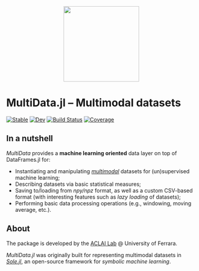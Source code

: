 <div align="center"><a href="https://github.com/aclai-lab/Sole.jl"><img src="logo.png" alt="" title="This package is part of Sole.jl" width="200"></a></div>

# MultiData.jl – Multimodal datasets

[![Stable](https://img.shields.io/badge/docs-stable-blue.svg)](https://aclai-lab.github.io/MultiData.jl)
[![Dev](https://img.shields.io/badge/docs-dev-blue.svg)](https://aclai-lab.github.io/MultiData.jl/dev)
[![Build Status](https://api.cirrus-ci.com/github/aclai-lab/MultiData.jl.svg?branch=main)](https://cirrus-ci.com/github/aclai-lab/MultiData.jl)
[![Coverage](https://codecov.io/gh/aclai-lab/MultiData.jl/branch/main/graph/badge.svg?token=LT9IYIYNFI)](https://codecov.io/gh/aclai-lab/MultiData.jl)
<!-- [![Binder](https://mybinder.org/badge_logo.svg)](https://mybinder.org/v2/gh/aclai-lab/MultiData.jl/HEAD?labpath=pluto-demo.jl) -->

<!-- [![Dev](https://img.shields.io/badge/docs-dev-blue.svg)](https://aclai-lab.github.io/MultiData.jl/dev) -->

## In a nutshell

*MultiData* provides a **machine learning oriented** data layer on top of DataFrames.jl for:
- Instantiating and manipulating [*multimodal*](https://en.wikipedia.org/wiki/Multimodal_learning) datasets for (un)supervised machine learning;
- Describing datasets via basic statistical measures;
- Saving to/loading from *npy/npz* format, as well as a custom CSV-based format (with interesting features such as *lazy loading* of datasets);
- Performing basic data processing operations (e.g., windowing, moving average, etc.).

<!-- - Dealing with [*(non-)tabular* data](https://en.wikipedia.org/wiki/Unstructured_data) (e.g., graphs, images, time-series, etc.); -->
<!--
If you are used to dealing with unstructured/multimodal data, but cannot find the right
tools in Julia, you will find
[*SoleFeatures.jl*](https://github.com/aclai-lab/SoleFeatures.jl/) useful!
-->

## About

The package is developed by the [ACLAI Lab](https://aclai.unife.it/en/) @ University of
Ferrara.

*MultiData.jl* was originally built for representing multimodal datasets in
[*Sole.jl*](https://github.com/aclai-lab/Sole.jl), an open-source framework for
*symbolic machine learning*.
